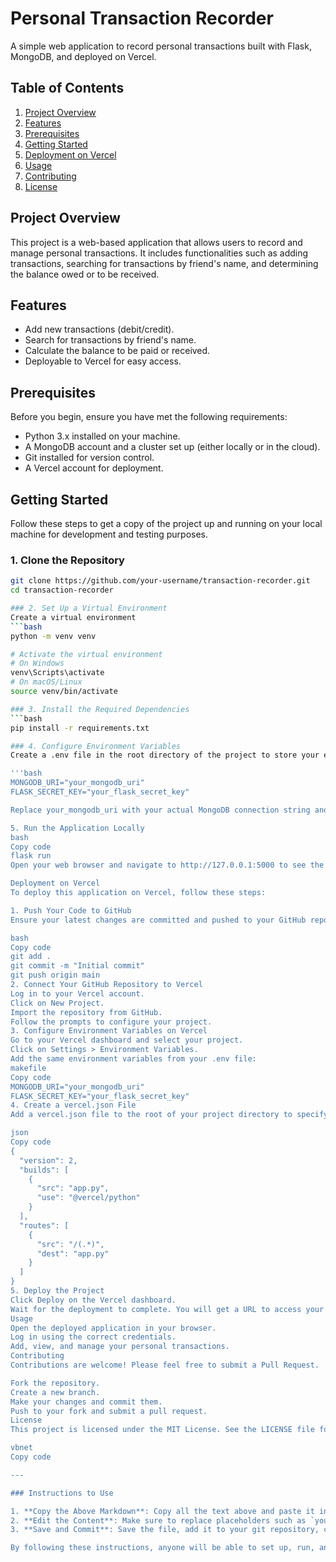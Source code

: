 # Personal Transaction Recorder

A simple web application to record personal transactions built with Flask, MongoDB, and deployed on Vercel.

## Table of Contents

1. [Project Overview](#project-overview)
2. [Features](#features)
3. [Prerequisites](#prerequisites)
4. [Getting Started](#getting-started)
5. [Deployment on Vercel](#deployment-on-vercel)
6. [Usage](#usage)
7. [Contributing](#contributing)
8. [License](#license)

## Project Overview

This project is a web-based application that allows users to record and manage personal transactions. It includes functionalities such as adding transactions, searching for transactions by friend's name, and determining the balance owed or to be received.

## Features

- Add new transactions (debit/credit).
- Search for transactions by friend's name.
- Calculate the balance to be paid or received.
- Deployable to Vercel for easy access.

## Prerequisites

Before you begin, ensure you have met the following requirements:

- Python 3.x installed on your machine.
- A MongoDB account and a cluster set up (either locally or in the cloud).
- Git installed for version control.
- A Vercel account for deployment.

## Getting Started

Follow these steps to get a copy of the project up and running on your local machine for development and testing purposes.

### 1. Clone the Repository

```bash
git clone https://github.com/your-username/transaction-recorder.git
cd transaction-recorder

### 2. Set Up a Virtual Environment
Create a virtual environment
```bash
python -m venv venv

# Activate the virtual environment
# On Windows
venv\Scripts\activate
# On macOS/Linux
source venv/bin/activate

### 3. Install the Required Dependencies
```bash
pip install -r requirements.txt

### 4. Configure Environment Variables
Create a .env file in the root directory of the project to store your environment variables. This file should contain:

'''bash
MONGODB_URI="your_mongodb_uri"
FLASK_SECRET_KEY="your_flask_secret_key"

Replace your_mongodb_uri with your actual MongoDB connection string and your_flask_secret_key with a secret key for Flask.

5. Run the Application Locally
bash
Copy code
flask run
Open your web browser and navigate to http://127.0.0.1:5000 to see the application in action.

Deployment on Vercel
To deploy this application on Vercel, follow these steps:

1. Push Your Code to GitHub
Ensure your latest changes are committed and pushed to your GitHub repository:

bash
Copy code
git add .
git commit -m "Initial commit"
git push origin main
2. Connect Your GitHub Repository to Vercel
Log in to your Vercel account.
Click on New Project.
Import the repository from GitHub.
Follow the prompts to configure your project.
3. Configure Environment Variables on Vercel
Go to your Vercel dashboard and select your project.
Click on Settings > Environment Variables.
Add the same environment variables from your .env file:
makefile
Copy code
MONGODB_URI="your_mongodb_uri"
FLASK_SECRET_KEY="your_flask_secret_key"
4. Create a vercel.json File
Add a vercel.json file to the root of your project directory to specify the build settings for Vercel:

json
Copy code
{
  "version": 2,
  "builds": [
    {
      "src": "app.py",
      "use": "@vercel/python"
    }
  ],
  "routes": [
    {
      "src": "/(.*)",
      "dest": "app.py"
    }
  ]
}
5. Deploy the Project
Click Deploy on the Vercel dashboard.
Wait for the deployment to complete. You will get a URL to access your deployed application.
Usage
Open the deployed application in your browser.
Log in using the correct credentials.
Add, view, and manage your personal transactions.
Contributing
Contributions are welcome! Please feel free to submit a Pull Request.

Fork the repository.
Create a new branch.
Make your changes and commit them.
Push to your fork and submit a pull request.
License
This project is licensed under the MIT License. See the LICENSE file for more details.

vbnet
Copy code

---

### Instructions to Use

1. **Copy the Above Markdown**: Copy all the text above and paste it into a new file named `README.md` in the root of your repository.
2. **Edit the Content**: Make sure to replace placeholders such as `your-username` and `your_mongodb_uri` with your actual GitHub username and MongoDB URI.
3. **Save and Commit**: Save the file, add it to your git repository, commit the changes, and push it to GitHub.

By following these instructions, anyone will be able to set up, run, and deploy their own version of your tra
